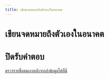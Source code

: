 ```yaml
---
title: เขียนจดหมายถึงตัวเองในอนาคต
---
```


# เขียนจดหมายถึงตัวเองในอนาคต

<mailfuture></mailfuture>

# ปิดรับคำตอบ

[ตรวจรายชื่อตนเองหลังจากส่งข้อมูลได้ที่นี่](/check/mailfuture.md)
